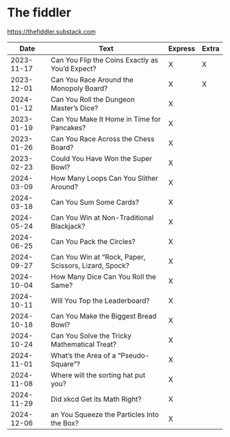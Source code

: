 # The fiddler

https://thefiddler.substack.com


| Date       | Text                                            | Express | Extra |
| ---------- | ----------------------------------------------- | ------- | ----- |
| 2023-11-17 | Can You Flip the Coins Exactly as You’d Expect? 	| X       | X     |
| 2023-12-01 | Can You Race Around the Monopoly Board?         	| X       | X     |
| 2024-01-12 | Can You Roll the Dungeon Master’s Dice?         	| X       |       |
| 2023-01-19 | Can You Make It Home in Time for Pancakes?      	| X       |       |
| 2023-01-26 | Can You Race Across the Chess Board?            	| X       |       |
| 2023-02-23 | Could You Have Won the Super Bowl?            	| X       |       |
| 2024-03-09 | How Many Loops Can You Slither Around?          	| X       |       |
| 2024-03-18 | Can You Sum Some Cards? 				           	| X       |       |
| 2024-05-24 | Can You Win at Non-Traditional Blackjack?       	| X       |       |
| 2024-06-25 | Can You Pack the Circles?	  				   	| X       |       |
| 2024-09-27 | Can You Win at “Rock, Paper, Scissors, Lizard, Spock? | X       |       |
| 2024-10-04 | How Many Dice Can You Roll the Same?				| X       |       |
| 2024-10-11 | Will You Top the Leaderboard? 					| X       |       |
| 2024-10-18 | Can You Make the Biggest Bread Bowl? 			| X       |       |
| 2024-10-24 | Can You Solve the Tricky Mathematical Treat? 	| X       |       |
| 2024-11-01 | What’s the Area of a “Pseudo-Square”? 			| X       |       |
| 2024-11-08 | Where will the sorting hat put you?				| X       |       |
| 2024-11-29 | Did xkcd Get its Math Right? 					| X       |       |
| 2024-12-06 | an You Squeeze the Particles Into the Box?		| X       |       |



